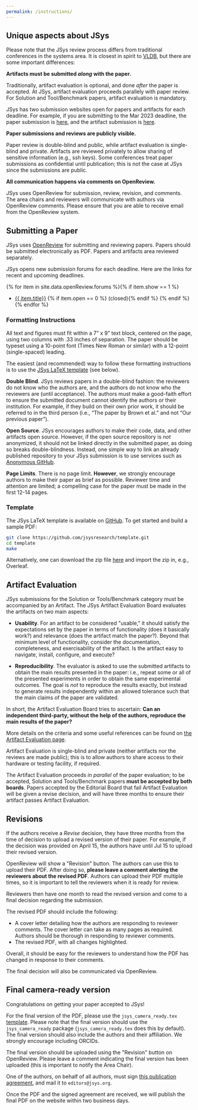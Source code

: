 ```yaml
---
permalink: /instructions/
---
```


## Unique aspects about JSys

Please note that the JSys review process differs from traditional conferences in the systems area. It is closest in spirit to [VLDB](https://www.vldb.org/), but there are some important differences:

**Artifacts must be submitted *along* with the paper.**

Traditionally, artifact evaluation is optional, and done *after* the paper is accepted. 
At JSys, artifact evaluation proceeds parallely with paper review. 
For Solution and Tool/Benchmark papers, artifact evaluation is mandatory. 

JSys has two submission websites open for papers and artifacts for each deadline. For example, if you are submitting to the Mar 2023 deadline, the paper submission is [here](https://openreview.net/group?id=JSYS/2023/March_Papers), and the artifact submission is [here](https://openreview.net/group?id=JSYS/2023/March_Artifacts). 

**Paper submissions and reviews are publicly visible.**

Paper review is double-blind and public, while artifact evaluation is single-blind and private.
Artifacts are reviewed privately to allow sharing of sensitive information (e.g., ssh keys).
Some conferences treat paper submissions as confidential until publication; this is not the case at JSys since the submissions are public. 

**All communication happens via comments on OpenReview.**

JSys uses OpenReview for submission, review, revision, and comments. 
The area chairs and reviewers will communicate with authors via OpenReview comments.
Please ensure that you are able to receive email from the OpenReview system. 

## Submitting a Paper

JSys uses [OpenReview](https://openreview.net/) for submitting and reviewing papers. Papers should be submitted electronically as PDF. 
Papers and artifacts area reviewed separately.

JSys opens new submission forums for each deadline. Here are the links for recent and upcoming deadlines.

{% for item in site.data.openReview.forums %}{% if item.show == 1 %}
- [{{ item.title}}]({{item.url}}) {% if item.open == 0 %} <span class="text-muted">(closed)</span>{% endif %} {% endif %}{% endfor %}

### Formatting Instructions

All text and figures must fit within a 7” x 9” text block, centered on the page, using two columns with .33 inches of separation. The paper should be typeset using a 10-point font (Times New Roman or similar) with a 12-point (single-spaced) leading.

The easiest (and recommended) way to follow these formatting instructions is to use the [JSys LaTeX template](#template) (see below).

**Double Blind**. JSys reviews papers in a double-blind fashion: the reviewers do not know who the authors are, and the authors do not know who the reviewers are (until acceptance). The authors must make a good-faith effort to ensure the submitted document cannot identify the authors or their institution. For example, if they build on their own prior work, it should be referred to in the third person (i.e., “The paper by Brown et al.” and not “Our previous paper”).

**Open Source**. JSys encourages authors to make their code, data, and other artifacts open source.
However, if the open source repository is _not_ anonymized, it should not be linked directly in the submitted paper, as doing so breaks double-blindness. Instead, one simple way to link an already published repository to your JSys submission is to use services such as [Anonymous GitHub](https://anonymous.4open.science/).

**Page Limits**. There is no page limit. **However**, we strongly encourage authors to make their paper as brief as possible. Reviewer time and attention are limited; a compelling case for the paper must be made in the first 12-14 pages.

### Template

The JSys LaTeX template is available on [GitHub](https://github.com/jsysresearch/template). To get started and build a sample PDF:

```bash
git clone https://github.com/jsysresearch/template.git
cd template
make
```

Alternatively, one can download the zip file [here](https://github.com/jsysresearch/template/archive/refs/heads/main.zip) and import the zip in, e.g., Overleaf.


## Artifact Evaluation

JSys submissions for the Solution or Tools/Benchmark category must be accompanied by an Artifact. The JSys Artifact Evaluation Board evaluates the artifacts on two main aspects:

- **Usability**.  For an artifact to be considered "usable," it should
  satisfy the expectations set by the paper in terms of functionality
  (does it basically work?) and relevance (does the artifact match the
  paper?).  Beyond that minimum level of functionality, consider the
  documentation, completeness, and exercisability of the artifact.  Is
  the artifact easy to navigate, install, configure, and execute?

- **Reproducibility**.  The evaluator is asked to use the submitted
  artifacts to obtain the main results presented in the paper: i.e.,
  repeat some or all of the presented experiments in order to obtain
  the same experimental outcomes.  The goal is *not* to reproduce the
  results exactly, but instead to generate results independently
  within an allowed tolerance such that the main claims of the paper
  are validated.

In short, the Artifact Evaluation Board tries to ascertain: **Can an independent third-party, without the help of the authors, reproduce the main results of the paper?**

More details on the criteria and some useful references can be found on [the Artifact Evaluation page](/artifact_evaluation/).

Artifact Evaluation is single-blind and private (neither artifacts nor the reviews are made public); this is to allow authors to share access to their hardware or testing facility, if required.

The Artifact Evaluation proceeds _in parallel_ of the paper evaluation; to be accepted, Solution and Tools/Benchmark papers **must be accepted by both boards**. Papers accepted by the Editorial Board that fail Artifact Evaluation will be given a revise decision, and will have three months to ensure their artifact passes Artifact Evaluation.

## Revisions

If the authors receive a *Revise* decision, they have three months from the time of decision to upload a revised version of their paper. For example, if the decision was provided on April 15, the authors have until Jul 15 to upload their revised version.

OpenReview will show a "Revision" button. The authors can use this to upload their PDF. After doing so, **please leave a comment alerting the reviewers about the revised PDF**. Authors can upload their PDF multiple times, so it is important to tell the reviewers when it is ready for review.

Reviewers then have one month to read the revised version and come to a final decision regarding the submission.

The revised PDF should include the following:
- A cover letter detailing how the authors are responding to reviewer comments. The cover letter can take as many pages as required. Authors should be thorough in responding to reviewer comments. 
- The revised PDF, with all changes highlighted. 

Overall, it should be easy for the reviewers to understand how the PDF has changed in response to their comments. 

The final decision will also be communicated via OpenReview. 

## Final camera-ready version

Congratulations on getting your paper accepted to JSys! 

For the final version of the PDF, please use the `jsys_camera_ready.tex` [template](https://github.com/jsysresearch/template). Please note that the final version should use the `jsys_camera_ready` package (`jsys_camera_ready.tex` does this by default). The final version should also include the authors and their affiliation. We strongly encourage including ORCIDs. 

The final version should be uploaded using the "Revision" button on OpenReview. Please leave a comment indicating the final version has been uploaded (this is important to notify the Area Chair). 

One of the authors, on behalf of all authors, must sign [this publication agreement](https://github.com/jsysresearch/community/blob/main/agreement.pdf), and mail it to `editors@jsys.org`. 

Once the PDF and the signed agreement are received, we will publish the final PDF on the website within two business days. 
